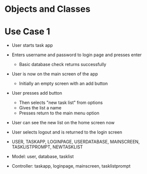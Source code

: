 # Objects and Classes

# Use Case 1
- User starts task app
- Enters username and password to login page and presses enter
  - Basic database check returns successfully
- User is now on the main screen of the app
  - Initially an empty screen with an add button
- User presses add button
  - Then selects "new task list" from options
  - Gives the list a name
  - Presses return to the main menu option
- User can see the new list on the home screen now
- User selects logout and is returned to the login screen

- USER, TASKAPP, LOGINPAGE, USERDATABASE, MAINSCREEN, TASKLISTPROMPT, NEWTASKLIST
- Model: user, database, tasklist
- Controller: taskapp, loginpage, mainscreen, tasklistprompt